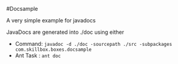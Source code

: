 #Docsample

A very simple example for javadocs

JavaDocs are generated into ./doc using either

* Command: ``javadoc -d ./doc -sourcepath ./src -subpackages com.skillbox.boxes.docsample``
* Ant Task : ``ant doc``